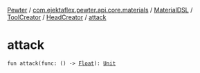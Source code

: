 [Pewter](../../../../index.md) / [com.ejektaflex.pewter.api.core.materials](../../../index.md) / [MaterialDSL](../../index.md) / [ToolCreator](../index.md) / [HeadCreator](index.md) / [attack](./attack.md)

# attack

`fun attack(func: () -> `[`Float`](https://kotlinlang.org/api/latest/jvm/stdlib/kotlin/-float/index.html)`): `[`Unit`](https://kotlinlang.org/api/latest/jvm/stdlib/kotlin/-unit/index.html)